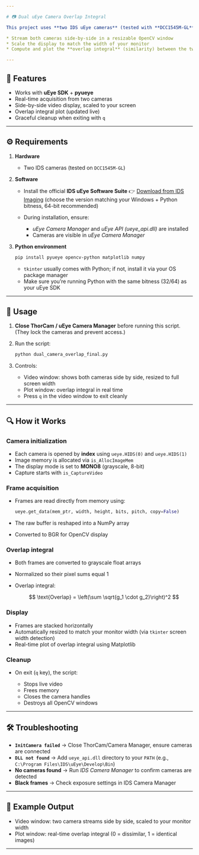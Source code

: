 ```yaml
---

# 📷 Dual uEye Camera Overlap Integral

This project uses **two IDS uEye cameras** (tested with **DCC1545M-GL**) to:

* Stream both cameras side-by-side in a resizable OpenCV window
* Scale the display to match the width of your monitor
* Compute and plot the **overlap integral** (similarity) between the two images in real time

---
```


## 🚀 Features

* Works with **uEye SDK** + **pyueye**
* Real-time acquisition from two cameras
* Side-by-side video display, scaled to your screen
* Overlap integral plot (updated live)
* Graceful cleanup when exiting with `q`

---

## ⚙️ Requirements

1. **Hardware**

   * Two IDS cameras (tested on `DCC1545M-GL`)

2. **Software**

   * Install the official **IDS uEye Software Suite**
     👉 [Download from IDS Imaging](https://www.1stvision.com/cameras/IDS-imaging-software)
     (choose the version matching your Windows + Python bitness, 64-bit recommended)

   * During installation, ensure:

     * *uEye Camera Manager* and *uEye API (ueye\_api.dll)* are installed
     * Cameras are visible in *uEye Camera Manager*

3. **Python environment**

   ```bash
   pip install pyueye opencv-python matplotlib numpy
   ```

   * `tkinter` usually comes with Python; if not, install it via your OS package manager
   * Make sure you’re running Python with the same bitness (32/64) as your uEye SDK

---

## 📜 Usage

1. **Close ThorCam / uEye Camera Manager** before running this script.
   (They lock the cameras and prevent access.)

2. Run the script:

   ```bash
   python dual_camera_overlap_final.py
   ```

3. Controls:

   * Video window: shows both cameras side by side, resized to full screen width
   * Plot window: overlap integral in real time
   * Press `q` in the video window to exit cleanly

---

## 🔍 How it Works

### Camera initialization

* Each camera is opened by **index** using `ueye.HIDS(0)` and `ueye.HIDS(1)`
* Image memory is allocated via `is_AllocImageMem`
* The display mode is set to **MONO8** (grayscale, 8-bit)
* Capture starts with `is_CaptureVideo`

### Frame acquisition

* Frames are read directly from memory using:

  ```python
  ueye.get_data(mem_ptr, width, height, bits, pitch, copy=False)
  ```
* The raw buffer is reshaped into a NumPy array
* Converted to BGR for OpenCV display

### Overlap integral

* Both frames are converted to grayscale float arrays
* Normalized so their pixel sums equal 1
* Overlap integral:

  $$
  \text{Overlap} = \left(\sum \sqrt{g_1 \cdot g_2}\right)^2
  $$

### Display

* Frames are stacked horizontally
* Automatically resized to match your monitor width (via `tkinter` screen width detection)
* Real-time plot of overlap integral using Matplotlib

### Cleanup

* On exit (`q` key), the script:

  * Stops live video
  * Frees memory
  * Closes the camera handles
  * Destroys all OpenCV windows

---

## 🛠 Troubleshooting

* **`InitCamera failed`** → Close ThorCam/Camera Manager, ensure cameras are connected
* **`DLL not found`** → Add `ueye_api.dll` directory to your `PATH` (e.g., `C:\Program Files\IDS\uEye\Develop\Bin`)
* **No cameras found** → Run *IDS Camera Manager* to confirm cameras are detected
* **Black frames** → Check exposure settings in IDS Camera Manager

---

## 📌 Example Output

* Video window: two camera streams side by side, scaled to your monitor width
* Plot window: real-time overlap integral (0 = dissimilar, 1 = identical images)

---
